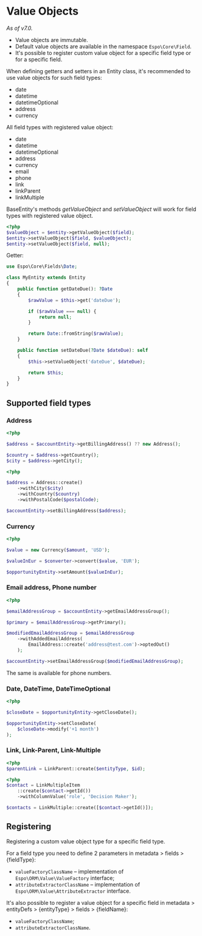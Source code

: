 # Value Objects

*As of v7.0.*

* Value objects are immutable.
* Default value objects are available in the namespace `Espo\Core\Field`.
* It's possible to register custom value object for a specific field type or for a specific field.

When defining getters and setters in an Entity class, it's recommended to use value objects for such field types:

* date
* datetime
* datetimeOptional
* address
* currency

All field types with registered value object:

* date
* datetime
* datetimeOptional
* address
* currency
* email
* phone
* link
* linkParent
* linkMultiple

BaseEntity's methods *getValueObject* and *setValueObject* will work for field types with registered value object.

```php
<?php
$valueObject = $entity->getValueObject($field);
$entity->setValueObject($field, $valueObject);
$entity->setValueObject($field, null);
```

Getter:

```php
use Espo\Core\Fields\Date;

class MyEntity extends Entity
{
    public function getDateDue(): ?Date
    {
        $rawValue = $this->get('dateDue');

        if ($rawValue === null) {
            return null;
        }

        return Date::fromString($rawValue);
    }

    public function setDateDue(?Date $dateDue): self
    {
        $this->setValueObject('dateDue', $dateDue);

        return $this;
    }
}

```

## Supported field types

### Address

```php
<?php

$address = $accountEntity->getBillingAddress() ?? new Address();

$country = $address->getCountry();
$city = $address->getCity();
```

```php
<?php

$address = Address::create()
    ->withCity($city)
    ->withCountry($country)
    ->withPostalCode($postalCode);

$accountEntity->setBillingAddress($address);
```

### Currency

```php
<?php

$value = new Currency($amount, 'USD');

$valueInEur = $converter->convert($value, 'EUR');

$opportunityEntity->setAmount($valueInEur);
```

### Email address, Phone number

```php
<?php

$emailAddressGroup = $accountEntity->getEmailAddressGroup();

$primary = $emailAddressGroup->getPrimary();

$modifiedEmailAddressGroup = $emailAddressGroup
    ->withAddedEmailAddress(
        EmailAddress::create('address@test.com')->optedOut()
    );

$accountEntity->setEmailAddressGroup($modifiedEmailAddressGroup);
```

The same is available for phone numbers.

### Date, DateTime, DateTimeOptional

```php
<?php

$closeDate = $opportunityEntity->getCloseDate();

$opportunityEntity->setCloseDate(
    $closeDate->modify('+1 month')
);
```

### Link, Link-Parent, Link-Multiple

```php
<?php
$parentLink = LinkParent::create($entityType, $id);
```

```php
<?php
$contact = LinkMultipleItem
    ::create($contact->getId())
    ->withColumnValue('role', 'Decision Maker');

$contacts = LinkMultiple::create([$contact->getId()]);
```

## Registering

Registering a custom value object type for a specific field type.

For a field type you need to define 2 parameters in metadata > fields > {fieldType}:

* `valueFactoryClassName` – implementation of `Espo\ORM\Value\ValueFactory` interface;
* `attributeExtractorClassName` – implementation of `Espo\ORM\Value\AttributeExtractor` interface.

It's also possible to register a value object for a specific field in metadata > entityDefs > {entityType} > fields > {fieldName}:

* `valueFactoryClassName`;
* `attributeExtractorClassName`.
